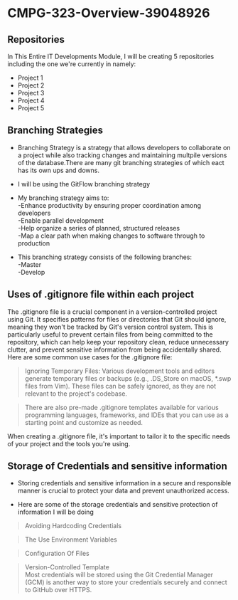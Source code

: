 # CMPG-323-Overview-39048926

## Repositories
In This Entire IT Developments Module, I will be creating 5 repositories including the one we're currently in namely:

* Project 1
* Project 2
* Project 3
* Project 4
* Project 5

## Branching Strategies

* Branching Strategy is a strategy that allows developers to collaborate on a project while also tracking changes and maintaining multpile versions of the database.There are many git branching strategies of which eact has its own ups and downs.

* I will be using the GitFlow branching strategy 
* My branching strategy aims to:  
 -Enhance productivity by ensuring proper coordination among developers  
 -Enable parallel development  
 -Help organize a series of planned, structured releases  
 -Map a clear path when making changes to software through to production  

* This branching strategy consists of the following branches:  
  -Master  
  -Develop  

## Uses of .gitignore file within each project

The .gitignore file is a crucial component in a version-controlled project using Git. It specifies patterns for files or directories that Git should ignore, meaning they won't be tracked by Git's version control system. This is particularly useful to prevent certain files from being committed to the repository, which can help keep your repository clean, reduce unnecessary clutter, and prevent sensitive information from being accidentally shared. Here are some common use cases for the .gitignore file:  

>Ignoring Temporary Files: Various development tools and editors generate temporary files or backups (e.g., .DS_Store on macOS, *.swp files from Vim). These files can be safely ignored, as they are not relevant to the project's codebase.  


>There are also pre-made .gitignore templates available for various programming languages, frameworks, and IDEs that you can use as a starting point and customize as needed.  

When creating a .gitignore file, it's important to tailor it to the specific needs of your project and the tools you're using.  

## Storage of Credentials and sensitive information

* Storing credentials and sensitive information in a secure and responsible manner is crucial to protect your data and prevent unauthorized access.

* Here are some of the storage credentials and sensitive protection of information I will be doing
> Avoiding Hardcoding Credentials
 
> The Use Environment Variables

> Configuration Of Files

> Version-Controlled Template  
Most credentials will be stored using the Git Credential Manager (GCM) is another way to store your credentials securely and connect to GitHub over HTTPS. 
